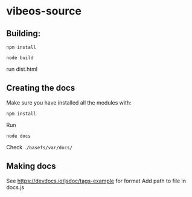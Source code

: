 # vibeos-source

## Building:

```npm install```

```node build```

run dist.html

## Creating the docs

Make sure you have installed all the modules with:

```npm install```

Run

```node docs```

Check ```./basefs/var/docs/```

## Making docs

See https://devdocs.io/jsdoc/tags-example for format
Add path to file in docs.js